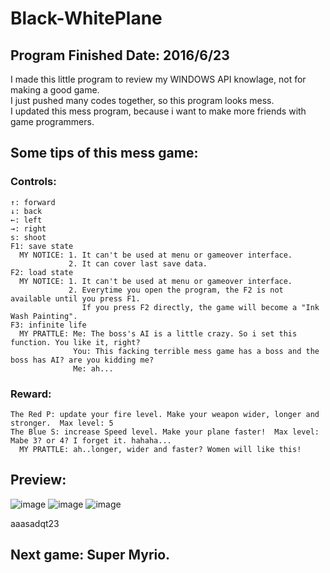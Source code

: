 ﻿# Black-WhitePlane
## Program Finished Date: 2016/6/23
 I made this little program to review my WINDOWS API knowlage, not for making a good game.<br />
 I just pushed many codes together, so this program looks mess.<br />
 I updated this mess program, because i want to make more friends with game programmers.<br />

## Some tips of this mess game:
### Controls:
    ↑: forward 
    ↓: back 
    ←: left 
    →: right 
    s: shoot 
    F1: save state 
      MY NOTICE: 1. It can't be used at menu or gameover interface.
                 2. It can cover last save data.
    F2: load state 
      MY NOTICE: 1. It can't be used at menu or gameover interface.
                 2. Everytime you open the program, the F2 is not available until you press F1. 
                    If you press F2 directly, the game will become a "Ink Wash Painting".
    F3: infinite life
      MY PRATTLE: Me: The boss's AI is a little crazy. So i set this function. You like it, right?
                  You: This facking terrible mess game has a boss and the boss has AI? are you kidding me? 
                  Me: ah...   
### Reward:
    The Red P: update your fire level. Make your weapon wider, longer and stronger.  Max level: 5 
    The Blue S: increase Speed level. Make your plane faster!  Max level: Mabe 3? or 4? I forget it. hahaha...
      MY PRATTLE: ah..longer, wider and faster? Women will like this!
## Preview:
![image](https://raw.githubusercontent.com/YaJinK/Black-WhitePlane/master/preview/2.png)
![image](https://raw.githubusercontent.com/YaJinK/Black-WhitePlane/master/preview/3.png)
![image](https://raw.githubusercontent.com/YaJinK/Black-WhitePlane/master/preview/4.png)
    
aaasadqt23
## Next game: Super Myrio.
